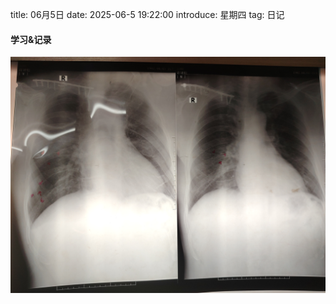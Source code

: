 title: 06月5日
date: 2025-06-5 19:22:00
introduce: 星期四
tag: 日记

#### 学习&记录
![1](/static/img/2025/06/5/1.jpg)

